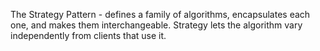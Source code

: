 The Strategy Pattern - defines a family of algorithms, encapsulates each one, and makes them interchangeable. Strategy lets the algorithm vary independently from clients that use it.